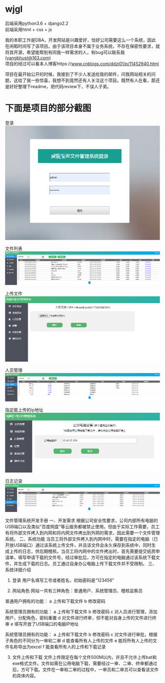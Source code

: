 # wjgl
后端采用python3.6 + django2.2  
前端采用html + css + js  

我的本职工作是DBA，开发网站是兴趣爱好，恰好公司需要这么一个系统，因此在闲暇时间写了该项目。由于该项目本身不属于业务系统，不存在保密性要求，就将其开源，希望能帮到有同我一样需求的人，有bug可以联系我(yangbhust@163.com)  
项目的经过可以看本人博客https://www.cnblogs.com/ddzj01/p/11452940.html  

项目在最开始公开的时候，我接到了不少人发送给我的邮件，问我网站相关的问题，这给了我一些惊喜，我想不到竟然还有人关注这个项目。既然有人在看，那还是好好整理下readme，把代码review下，不误人子弟。

# 下面是项目的部分截图
登录
![Image text](https://github.com/YangBaohust/myimages/blob/master/wjgl/login.png)

文件列表
![Image text](https://github.com/YangBaohust/myimages/blob/master/wjgl/list.png)

上传文件
![Image text](https://github.com/YangBaohust/myimages/blob/master/wjgl/upload.png)

人员管理
![Image text](https://github.com/YangBaohust/myimages/blob/master/wjgl/personlist.png)

指定能上传的ip地址
![Image text](https://github.com/YangBaohust/myimages/blob/master/wjgl/setting.png)

日志记录
![Image text](https://github.com/YangBaohust/myimages/blob/master/wjgl/loglist.png)

文件管理系统开发手册
一、开发需求
根据公司安全性要求，公司内部所有电脑的USB端口以及类似“百度网盘”等云服务都被禁止使用。但由于实际工作需要，员工有将外部文件拷入到内网和将内网文件拷出到外网的需求，因此需要一个文件管理系统。
二、系统功能
当员工将外部文件拷入到内网中时，需要在指定的电脑（已开放USB端口）通过该系统上传文件，并且该文件会永久保存到系统中，同时生成上传的日志，供后期稽核。当员工将内网中的文件拷出时，首先需要提交纸质申请单，填写申请下载的文件号，经过审批后，方可在指定的电脑通过该系统下载文件，并生成下载的日志。员工通过自身办公电脑上传下载文件并不受限制。
三、系统详细介绍
1. 登录
 用户名填写工号或者姓名，初始密码是“123456”
 
2. 网站角色
网站一共有三种角色：普通用户、系统管理员、稽核监察员

普通用户拥有的功能：
a 上传和下载文件
b 修改密码

系统管理员拥有的功能：
a 上传和下载文件
b 修改密码
c 对人员进行管理，添加用户，分配角色，密码重置
d 对文件进行终审，但不能对自身上传的文件进行终审
e 填写开放了USB端口的电脑IP地址

系统管理员拥有的功能：
a 上传和下载文件
b 修改密码
c 对文件进行审批，根据子角色的不同分为一审和二审
d 能查看所有人上传的文件
e 能将所有人上传的文件名称导出为excel
f 能查看所有人的上传和下载记录

3. 文件上传和下载
文件上传限定在每个文件500M以内，并且不允许上传bat和exe格式文件。文件如需在公用电脑下载，需要经过一审、二审、终审都通过后，方可下载。文件在一审和二审的过程中，一审员和二审员可以查看该文件的具体内容。

